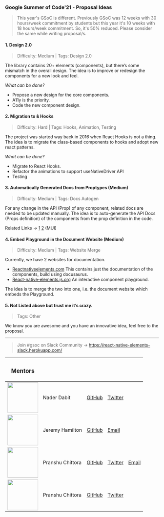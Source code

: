 ### Google Summer of Code'21 - Proposal Ideas


> This year's GSoC is different. Previously GSoC was 12 weeks with 30 hours/week commitment by students but this year it's 10 weeks with 18 hours/week commitment. So, it's 50% reduced. Please consider the same while writing proposal/s.


#### 1. Design 2.0

> Difficulty: Medium | Tags: Design 2.0

The library contains 20+ elements (components), but there’s some mismatch in the overall design. The idea is to improve or redesign the components for a new look and feel.

_What can be done?_

- Propose a new design for the core components.
- A11y is the priority.
- Code the new component design.

#### 2. Migration to & Hooks

> Difficulty: Hard | Tags: Hooks, Animation, Testing

The project was started way back in 2016 when React Hooks is not a thing. The idea is to migrate the class-based components to hooks and adopt new react patterns.

_What can be done?_

- Migrate to React Hooks.
- Refactor the animations to support useNativeDriver API
- Testing

#### 3. Automatically Generated Docs from Proptypes (Medium)

> Difficulty: Medium | Tags: Docs Autogen

For any change in the API (Prop) of any component, related docs are needed to be updated manually. The idea is to auto-generate the API Docs (Props definition) of the components from the prop definition in the code.

Related Links -> [1](https://github.com/mui-org/material-ui/blob/next/CONTRIBUTING.md#updating-the-component-api-documentation) [2](https://github.com/mui-org/material-ui/blob/next/docs/scripts/buildApi.ts) (MUI)

#### 4. Embed Playground in the Document Website (Medium)

> Difficulty: Medium | Tags: Website Merge

Currently, we have 2 websites for documentation.

- [Reactnativeelements.com](https://reactnativeelements.com/) This contains just the documentation of the components, build using docusaurus.
- [React-native-elements.js.org](https://react-native-elements.js.org/#/) An interactive component playground.

The idea is to merge the two into one, i.e. the document website which embeds the Playground.

#### 5. Not Listed above but trust me it’s crazy.

> Tags: Other

We know you are awesome and you have an innovative idea, feel free to the proposal.

---

> Join #gsoc on Slack Community -> https://react-native-elements-slack.herokuapp.com/

| <h3>Mentors</h3>                                                                                                                                                                                                                   |                  |                                                          |                                                           |                                                          |
| ------------------------------------------------------------------------------------------------------------------------------------------------------------------------------------------------------------------------- | ---------------- | -------------------------------------------------------- | --------------------------------------------------------- | -------------------------------------------------------- |
| <img src="https://pbs.twimg.com/profile_images/1268352530423205889/V6Nz7mIt_400x400.jpg" width="100" align="center" />                                                                                                    | Nader Dabit      | <a href="https://github.com/dabit3">GitHub </a>          | <a href="https://twitter.com/dabit3">Twitter</a>          |                                                          |
| <img src="https://avatars.githubusercontent.com/u/5239875?s=460&u=825fe19e2c0a7c2740fef6550d29784fc9c59455&v=4" width="100" align="center" />                                                                             | Jeremy Hamilton  | <a href="https://github.com/flyingcircle">GitHub </a>    | <a href="mailto:jeremyelijah@att.net"> Email </a>         |                                                          |
| <img src="https://media-exp1.licdn.com/dms/image/C5603AQHntRqWb6pM-Q/profile-displayphoto-shrink_400_400/0/1598109570505?e=1620864000&v=beta&t=-gw1-FuA6ncj0RFDJdJ6oyaO1gsNgIOLdrbUNcqqHOo" width="100" align="center" /> | Pranshu Chittora | <a href="https://github.com/pranshuchittora">GitHub </a> | <a href="https://twitter.com/pranshuchittora">Twitter</a> | <a href="mailto:pranshuchittora17@gmail.com"> Email </a> |
| <img src="https://avatars.githubusercontent.com/u/7840686?s=460&u=d0c5675b8b035c48ce81e7cc925b98070adcf207&v=4" width="100" align="center" /> | Pranshu Chittora | <a href="https://github.com/Monte9">GitHub </a> | <a href="https://twitter.com/mthakkar_">Twitter</a> |  |




